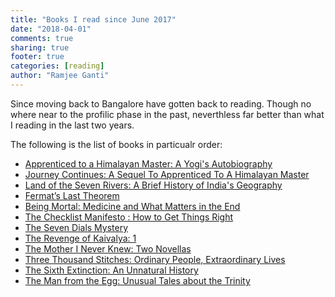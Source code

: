 ```yaml
---
title: "Books I read since June 2017"
date: "2018-04-01"
comments: true
sharing: true
footer: true
categories: [reading]
author: "Ramjee Ganti"
---
```


Since moving back to Bangalore have gotten back to reading. Though no where near to the profilic phase in the past, neverthless far better than what I reading in the last two years.

The following is the list of books in particualr order:

* <a target="_blank" href="https://www.amazon.in/gp/product/8191009609/ref=as_li_tl?ie=UTF8&camp=3638&creative=24630&creativeASIN=8191009609&linkCode=as2&tag=rganti-21&linkId=d72e95f356d4b89ee0a07c667b1e9050">Apprenticed to a Himalayan Master: A Yogi's Autobiography</a><img src="//ir-in.amazon-adsystem.com/e/ir?t=rganti-21&l=am2&o=31&a=8191009609" width="1" height="1" border="0" alt="" style="border:none !important; margin:0px !important;" />
* <a target="_blank" href="https://www.amazon.in/gp/product/9382585249/ref=as_li_tl?ie=UTF8&camp=3638&creative=24630&creativeASIN=9382585249&linkCode=as2&tag=rganti-21&linkId=f1ec5f98872c2ee4b4b7bb5d978689cd">Journey Continues: A Sequel To Apprenticed To A Himalayan Master</a><img src="//ir-in.amazon-adsystem.com/e/ir?t=rganti-21&l=am2&o=31&a=9382585249" width="1" height="1" border="0" alt="" style="border:none !important; margin:0px !important;" />
* <a target="_blank" href="https://www.amazon.in/gp/product/0143420933/ref=as_li_tl?ie=UTF8&camp=3638&creative=24630&creativeASIN=0143420933&linkCode=as2&tag=rganti-21&linkId=1f81f7e25cf807c5d245db8d955bb32c">Land of the Seven Rivers: A Brief History of India's Geography</a><img src="//ir-in.amazon-adsystem.com/e/ir?t=rganti-21&l=am2&o=31&a=0143420933" width="1" height="1" border="0" alt="" style="border:none !important; margin:0px !important;" />
* <a target="_blank" href="https://www.amazon.in/gp/product/1841157910/ref=as_li_tl?ie=UTF8&camp=3638&creative=24630&creativeASIN=1841157910&linkCode=as2&tag=rganti-21&linkId=3f1f607482bcb6866e5cc47b60f1d64e">Fermat’s Last Theorem</a><img src="//ir-in.amazon-adsystem.com/e/ir?t=rganti-21&l=am2&o=31&a=1841157910" width="1" height="1" border="0" alt="" style="border:none !important; margin:0px !important;" />
* <a target="_blank" href="https://www.amazon.in/gp/product/0143425579/ref=as_li_tl?ie=UTF8&camp=3638&creative=24630&creativeASIN=0143425579&linkCode=as2&tag=rganti-21&linkId=dfd6db4833578b9bc64f7683c6bfcf6f">Being Mortal: Medicine and What Matters in the End</a><img src="//ir-in.amazon-adsystem.com/e/ir?t=rganti-21&l=am2&o=31&a=0143425579" width="1" height="1" border="0" alt="" style="border:none !important; margin:0px !important;" />
* <a target="_blank" href="https://www.amazon.in/gp/product/0143423223/ref=as_li_tl?ie=UTF8&camp=3638&creative=24630&creativeASIN=0143423223&linkCode=as2&tag=rganti-21&linkId=77648a1652fd9f377538ce5150b548fa">The Checklist Manifesto : How to Get Things Right</a><img src="//ir-in.amazon-adsystem.com/e/ir?t=rganti-21&l=am2&o=31&a=0143423223" width="1" height="1" border="0" alt="" style="border:none !important; margin:0px !important;" />
* <a target="_blank" href="https://www.amazon.in/gp/product/0008196222/ref=as_li_tl?ie=UTF8&camp=3638&creative=24630&creativeASIN=0008196222&linkCode=as2&tag=rganti-21&linkId=d0e2180af1421ead978d18be30c05fbe">The Seven Dials Mystery</a><img src="//ir-in.amazon-adsystem.com/e/ir?t=rganti-21&l=am2&o=31&a=0008196222" width="1" height="1" border="0" alt="" style="border:none !important; margin:0px !important;" />
* <a target="_blank" href="https://www.amazon.in/gp/product/9383260289/ref=as_li_tl?ie=UTF8&camp=3638&creative=24630&creativeASIN=9383260289&linkCode=as2&tag=rganti-21&linkId=5b9e41787ce7639a8ba750b88b1a7139">The Revenge of Kaivalya: 1</a><img src="//ir-in.amazon-adsystem.com/e/ir?t=rganti-21&l=am2&o=31&a=9383260289" width="1" height="1" border="0" alt="" style="border:none !important; margin:0px !important;" />
* <a target="_blank" href="https://www.amazon.in/gp/product/0143422251/ref=as_li_tl?ie=UTF8&camp=3638&creative=24630&creativeASIN=0143422251&linkCode=as2&tag=rganti-21&linkId=630633e70717c652c922e220f2a2b7fd">The Mother I Never Knew: Two Novellas</a><img src="//ir-in.amazon-adsystem.com/e/ir?t=rganti-21&l=am2&o=31&a=0143422251" width="1" height="1" border="0" alt="" style="border:none !important; margin:0px !important;" />
* <a target="_blank" href="https://www.amazon.in/gp/product/0143440055/ref=as_li_tl?ie=UTF8&camp=3638&creative=24630&creativeASIN=0143440055&linkCode=as2&tag=rganti-21&linkId=f1a662685a84e1fd9419f29e8e202440">Three Thousand Stitches: Ordinary People, Extraordinary Lives</a><img src="//ir-in.amazon-adsystem.com/e/ir?t=rganti-21&l=am2&o=31&a=0143440055" width="1" height="1" border="0" alt="" style="border:none !important; margin:0px !important;" />
* <a target="_blank" href="https://www.amazon.in/gp/product/9385436023/ref=as_li_tl?ie=UTF8&camp=3638&creative=24630&creativeASIN=9385436023&linkCode=as2&tag=rganti-21&linkId=30bc1d21f79ed065800dded24a2c00db">The Sixth Extinction: An Unnatural History</a><img src="//ir-in.amazon-adsystem.com/e/ir?t=rganti-21&l=am2&o=31&a=9385436023" width="1" height="1" border="0" alt="" style="border:none !important; margin:0px !important;" />
* <a target="_blank" href="https://www.amazon.in/gp/product/0143427865/ref=as_li_tl?ie=UTF8&camp=3638&creative=24630&creativeASIN=0143427865&linkCode=as2&tag=rganti-21&linkId=325c19214409ce92680b473744cca780">The Man from the Egg: Unusual Tales about the Trinity</a><img src="//ir-in.amazon-adsystem.com/e/ir?t=rganti-21&l=am2&o=31&a=0143427865" width="1" height="1" border="0" alt="" style="border:none !important; margin:0px !important;" />

